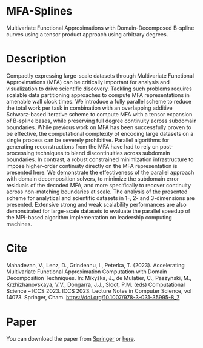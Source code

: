 # MFA-Splines
Multivariate Functional Approximations with Domain-Decomposed B-spline curves using a tensor product approach using arbitrary degrees.

# Description
Compactly expressing large-scale datasets through Multivariate Functional Approximations (MFA) can be critically important for analysis and visualization to drive scientific discovery. Tackling such problems requires scalable data partitioning approaches to compute MFA representations in amenable wall clock times. We introduce a fully parallel scheme to reduce the total work per task in combination with an overlapping additive Schwarz-based iterative scheme to compute MFA with a tensor expansion of B-spline bases, while preserving full degree continuity across subdomain boundaries. While previous work on MFA has been successfully proven to be effective, the computational complexity of encoding large datasets on a single process can be severely prohibitive. Parallel algorithms for generating reconstructions from the MFA have had to rely on post-processing techniques to blend discontinuities across subdomain boundaries. In contrast, a robust constrained minimization infrastructure to impose higher-order continuity directly on the MFA representation is presented here. We demonstrate the effectiveness of the parallel approach with domain decomposition solvers, to minimize the subdomain error residuals of the decoded MFA, and more specifically to recover continuity across non-matching boundaries at scale. The analysis of the presented scheme for analytical and scientific datasets in 1-, 2- and 3-dimensions are presented. Extensive strong and weak scalability performances are also demonstrated for large-scale datasets to evaluate the parallel speedup of the MPI-based algorithm implementation on leadership computing machines.

# Cite
Mahadevan, V., Lenz, D., Grindeanu, I., Peterka, T. (2023). Accelerating Multivariate Functional Approximation Computation with Domain Decomposition Techniques. In: Mikyška, J., de Mulatier, C., Paszynski, M., Krzhizhanovskaya, V.V., Dongarra, J.J., Sloot, P.M. (eds) Computational Science – ICCS 2023. ICCS 2023. Lecture Notes in Computer Science, vol 14073. Springer, Cham. https://doi.org/10.1007/978-3-031-35995-8_7

# Paper
You can download the paper from [Springer](https://doi.org/10.1007/978-3-031-35995-8_7) or [here](ICCS-2023-Mahadevan.pdf).
